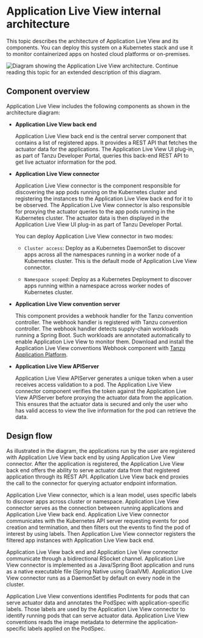 # Application Live View internal architecture

This topic describes the architecture of Application Live View and its components.
You can deploy this system on a Kubernetes stack and use it to monitor containerized
apps on hosted cloud platforms or on-premises.

![Diagram showing the Application Live View architecture. Continue reading this topic for an extended description of this diagram.](images/architecture-diagram2.png)

## <a id="component-overview"></a> Component overview

Application Live View includes the following components as shown in the architecture diagram:

- **Application Live View back end**

  Application Live View back end is the central server component that contains a list of registered apps.
  It provides a REST API that fetches the actuator data for the applications.
  The Application Live View UI plug-in, as part of Tanzu Developer Portal,
  queries this back-end REST API to get live actuator information for the pod.

- **Application Live View connector**

  Application Live View connector is the component responsible for discovering the app pods running
  on the Kubernetes cluster and registering the instances to the Application Live View back end for
  it to be observed.
  The Application Live View connector is also responsible for proxying the actuator queries to the
  app pods running in the Kubernetes cluster.
  The actuator data is then displayed in the Application Live View UI plug-in as part of
  Tanzu Developer Portal.

  You can deploy Application Live View connector in two modes:

    * `Cluster access`: Deploy as a Kubernetes DaemonSet to discover apps across all the namespaces running in a worker node of a Kubernetes cluster. This is the default mode of Application Live View connector.

    * `Namespace scoped`: Deploy as a Kubernetes Deployment to discover apps running within a namespace across worker nodes of Kubernetes cluster.

- **Application Live View convention server**

  This component provides a webhook handler for the Tanzu convention controller. The webhook handler is registered with Tanzu convention controller. The webhook handler detects supply-chain workloads running a Spring Boot. Such workloads are annotated automatically to enable Application Live View to monitor them. Download and install the Application Live View conventions Webhook component with [Tanzu Application Platform](https://network.tanzu.vmware.com/products/tanzu-application-platform/).

- **Application Live View APIServer**

  Application Live View APIServer generates a unique token when a user receives access validation to a pod.
  The Application Live View connector component verifies the token against the Application Live View
  APIServer before proxying the actuator data from the application.
  This ensures that the actuator data is secured and only the user who has valid access to view the
  live information for the pod can retrieve the data.

## <a id="design-flow"></a> Design flow

As illustrated in the diagram, the applications run by the user are registered with Application Live View back end by using
Application Live View connector. After the application is registered, the Application Live View back end offers the ability
to serve actuator data from that registered application through its REST API. Application Live View back end proxies the call
to the connector for querying actuator endpoint information.

Application Live View connector, which is a lean model, uses specific labels to discover apps across cluster or namespace.
Application Live View connector serves as the connection between running applications and Application Live View back end.
Application Live View connector communicates with the Kubernetes API server requesting events for pod creation and termination, and then filters out the events to find the pod of interest by using labels. Then Application Live View connector
registers the filtered app instances with Application Live View back end.

Application Live View back end and Application Live View connector communicate through a bidirectional RSocket channel. Application Live View connector is implemented as a
Java/Spring Boot application and runs as a native executable file (Spring Native using GraalVM). Application Live View connector runs as a DaemonSet by default on every node in the cluster.

Application Live View conventions identifies PodIntents for pods that can serve actuator data and annotates the PodSpec with application-specific labels. Those labels are used by the Application Live View connector to identify running pods that can serve actuator data. Application Live View conventions reads the image metadata to determine the application-specific labels applied on the PodSpec.
